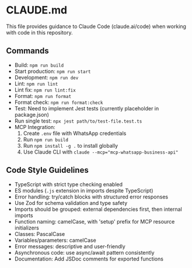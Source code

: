 # CLAUDE.md

This file provides guidance to Claude Code (claude.ai/code) when working with code in this repository.

## Commands
- Build: `npm run build`
- Start production: `npm run start`
- Development: `npm run dev`
- Lint: `npm run lint`
- Lint fix: `npm run lint:fix`
- Format: `npm run format`
- Format check: `npm run format:check`
- Test: Need to implement Jest tests (currently placeholder in package.json)
- Run single test: `npx jest path/to/test-file.test.ts`
- MCP Integration: 
  1. Create `.env` file with WhatsApp credentials
  2. Run `npm run build`
  3. Run `npm install -g .` to install globally
  4. Use Claude CLI with `claude --mcp="mcp-whatsapp-business-api"`

## Code Style Guidelines
- TypeScript with strict type checking enabled
- ES modules (`.js` extension in imports despite TypeScript)
- Error handling: try/catch blocks with structured error responses
- Use Zod for schema validation and type safety
- Imports should be grouped: external dependencies first, then internal imports
- Function naming: camelCase, with 'setup' prefix for MCP resource initializers
- Classes: PascalCase
- Variables/parameters: camelCase
- Error messages: descriptive and user-friendly
- Asynchronous code: use async/await pattern consistently
- Documentation: Add JSDoc comments for exported functions